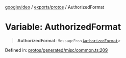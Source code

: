 [googlevideo](../../../README.md) / [exports/protos](../README.md) / AuthorizedFormat

# Variable: AuthorizedFormat

> **AuthorizedFormat**: `MessageFns`\<[`AuthorizedFormat`](../interfaces/AuthorizedFormat.md)\>

Defined in: [protos/generated/misc/common.ts:209](https://github.com/LuanRT/googlevideo/blob/d9eb9db82e3516a9a277a77a3d25342e9c5bf127/protos/generated/misc/common.ts#L209)

